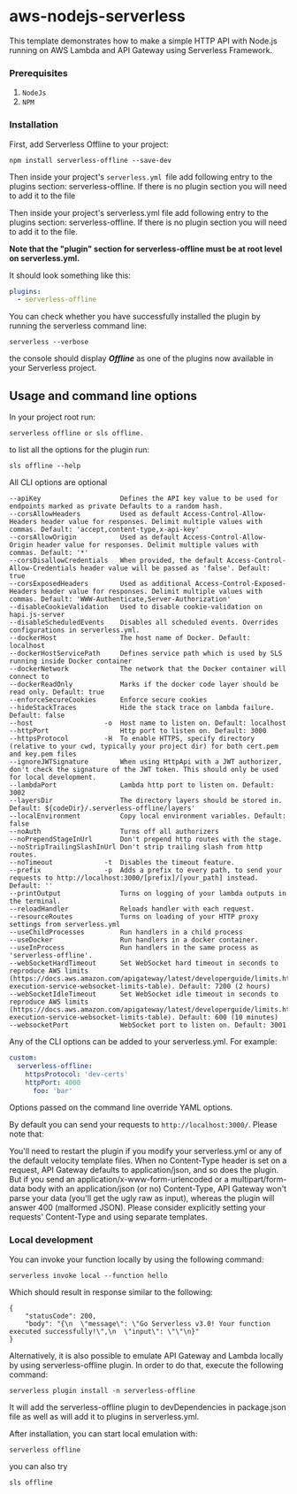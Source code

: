 # aws-nodejs-serverless
This template demonstrates how to make a simple HTTP API with Node.js running on AWS Lambda and API Gateway using Serverless Framework.


### Prerequisites

1. ```NodeJs```
2. ```NPM```


### Installation

First, add Serverless Offline to your project:

```
npm install serverless-offline --save-dev
```

Then inside your project's `serverless.yml `file add following entry to the plugins section: serverless-offline. If there is no plugin section you will need to add it to the file

Then inside your project's serverless.yml file add following entry to the plugins section: serverless-offline. If there is no plugin section you will need to add it to the file.

**Note that the "plugin" section for serverless-offline must be at root level on serverless.yml.**

It should look something like this:

```yml
plugins:
  - serverless-offline
```
You can check whether you have successfully installed the plugin by running the serverless command line:

`serverless --verbose`

the console should display ***Offline*** as one of the plugins now available in your Serverless project.

## Usage and command line options

In your project root run:

```
serverless offline or sls offline.
```

to list all the options for the plugin run:

```
sls offline --help
```

All CLI options are optional
```
--apiKey                    Defines the API key value to be used for endpoints marked as private Defaults to a random hash.
--corsAllowHeaders          Used as default Access-Control-Allow-Headers header value for responses. Delimit multiple values with commas. Default: 'accept,content-type,x-api-key'
--corsAllowOrigin           Used as default Access-Control-Allow-Origin header value for responses. Delimit multiple values with commas. Default: '*'
--corsDisallowCredentials   When provided, the default Access-Control-Allow-Credentials header value will be passed as 'false'. Default: true
--corsExposedHeaders        Used as additional Access-Control-Exposed-Headers header value for responses. Delimit multiple values with commas. Default: 'WWW-Authenticate,Server-Authorization'
--disableCookieValidation   Used to disable cookie-validation on hapi.js-server
--disableScheduledEvents    Disables all scheduled events. Overrides configurations in serverless.yml.
--dockerHost                The host name of Docker. Default: localhost
--dockerHostServicePath     Defines service path which is used by SLS running inside Docker container
--dockerNetwork             The network that the Docker container will connect to
--dockerReadOnly            Marks if the docker code layer should be read only. Default: true
--enforceSecureCookies      Enforce secure cookies
--hideStackTraces           Hide the stack trace on lambda failure. Default: false
--host                  -o  Host name to listen on. Default: localhost
--httpPort                  Http port to listen on. Default: 3000
--httpsProtocol         -H  To enable HTTPS, specify directory (relative to your cwd, typically your project dir) for both cert.pem and key.pem files
--ignoreJWTSignature        When using HttpApi with a JWT authorizer, don't check the signature of the JWT token. This should only be used for local development.
--lambdaPort                Lambda http port to listen on. Default: 3002
--layersDir                 The directory layers should be stored in. Default: ${codeDir}/.serverless-offline/layers'
--localEnvironment          Copy local environment variables. Default: false
--noAuth                    Turns off all authorizers
--noPrependStageInUrl       Don't prepend http routes with the stage.
--noStripTrailingSlashInUrl Don't strip trailing slash from http routes.
--noTimeout             -t  Disables the timeout feature.
--prefix                -p  Adds a prefix to every path, to send your requests to http://localhost:3000/[prefix]/[your_path] instead. Default: ''
--printOutput               Turns on logging of your lambda outputs in the terminal.
--reloadHandler             Reloads handler with each request.
--resourceRoutes            Turns on loading of your HTTP proxy settings from serverless.yml
--useChildProcesses         Run handlers in a child process
--useDocker                 Run handlers in a docker container.
--useInProcess              Run handlers in the same process as 'serverless-offline'.
--webSocketHardTimeout      Set WebSocket hard timeout in seconds to reproduce AWS limits (https://docs.aws.amazon.com/apigateway/latest/developerguide/limits.html#apigateway-execution-service-websocket-limits-table). Default: 7200 (2 hours)
--webSocketIdleTimeout      Set WebSocket idle timeout in seconds to reproduce AWS limits (https://docs.aws.amazon.com/apigateway/latest/developerguide/limits.html#apigateway-execution-service-websocket-limits-table). Default: 600 (10 minutes)
--websocketPort             WebSocket port to listen on. Default: 3001
```

Any of the CLI options can be added to your serverless.yml. For example:

```yml
custom:
  serverless-offline:
    httpsProtocol: 'dev-certs'
    httpPort: 4000
      foo: 'bar'
```
Options passed on the command line override YAML options.

By default you can send your requests to `http://localhost:3000/`. Please note that:

You'll need to restart the plugin if you modify your serverless.yml or any of the default velocity template files.
When no Content-Type header is set on a request, API Gateway defaults to application/json, and so does the plugin. But if you send an application/x-www-form-urlencoded or a multipart/form-data body with an application/json (or no) Content-Type, API Gateway won't parse your data (you'll get the ugly raw as input), whereas the plugin will answer 400 (malformed JSON). Please consider explicitly setting your requests' Content-Type and using separate templates.


### Local development

You can invoke your function locally by using the following command:

```
serverless invoke local --function hello
```

Which should result in response similar to the following:

```
{
    "statusCode": 200,
    "body": "{\n  \"message\": \"Go Serverless v3.0! Your function executed successfully!\",\n  \"input\": \"\"\n}"
}

```
Alternatively, it is also possible to emulate API Gateway and Lambda locally by using serverless-offline plugin. In order to do that, execute the following command:

```
serverless plugin install -n serverless-offline
```

It will add the serverless-offline plugin to devDependencies in package.json file as well as will add it to plugins in serverless.yml.

After installation, you can start local emulation with:
```
serverless offline
```

you can also try 
```
sls offline
```
